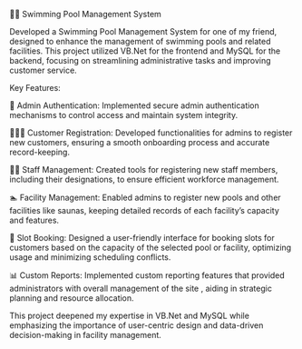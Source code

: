 
🏊‍♂️ Swimming Pool Management System

Developed a Swimming Pool Management System for one of my friend, designed to enhance the management of swimming pools and related facilities. This project utilized VB.Net for the frontend and MySQL for the backend, focusing on streamlining administrative tasks and improving customer service.

Key Features:

🔐 Admin Authentication: Implemented secure admin authentication mechanisms to control access and maintain system integrity.

🧑‍🤝‍🧑 Customer Registration: Developed functionalities for admins to register new customers, ensuring a smooth onboarding process and accurate record-keeping.

👨‍🔧 Staff Management: Created tools for registering new staff members, including their designations, to ensure efficient workforce management.

🏊 Facility Management: Enabled admins to register new pools and other facilities like saunas, keeping detailed records of each facility’s capacity and features.

📅 Slot Booking: Designed a user-friendly interface for booking slots for customers based on the capacity of the selected pool or facility, optimizing usage and minimizing scheduling conflicts.

📊 Custom Reports: Implemented custom reporting features that provided administrators with overall management of the site , aiding in strategic planning and resource allocation.

This project deepened my expertise in VB.Net and MySQL while emphasizing the importance of user-centric design and data-driven decision-making in facility management.
